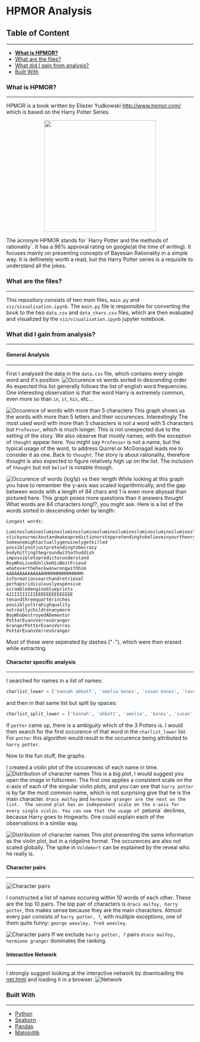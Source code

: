 # HPMOR Analysis

## Table of Content
---
- [**What is HPMOR?**](#What-is-HPMOR?)
- [What are the files?](#What-are-the-files?)
- [What did I gain from analysis?](#What-did-I-gain-from-analysis?)
- [Built With](#built-with)

### What is HPMOR?
---
HPMOR is a book written by Eliezer Yudkowski http://www.hpmor.com/ which is based on the Harry Potter Series. 
<p align="center">
  <img align="center" src="viz/img/hpmor.jpg" height=300px>
</p>
The acronym HPMOR stands for `Harry Potter and the methods of rationality`. It has a 96% approval rating on google(at the time of writing). It focuses mainly on presenting concepts of Bayesian Rationality in a simple way. It is definetely worth a read, but the Harry Potter series is a requisite to understand all the jokes.

### What are the files?
---
This repository consists of two main files, `main.py` and `viz/visualisation.ipynb`. The `main.py` file is responsible for converting the book to the two `data.csv` and `data_chars.csv` files, which are then evaluated and visualized by the `viz/visualisation.ipynb` jupyter notebook.

### What did I gain from analysis?
---

#### General Analysis
---
First I analysed the data in the `data.csv` file, which contains every single word and it's position.
![Occurence vs words sorted in descending order](viz/img/word_occurences.png)
As expected this list generally follows the list of english word frequencies. One interesting observation is that the word Harry is extremely common, even more so than `in`, `it`, `his`, etc...

![Occurence of words with more than 5 characters](viz/img/word_occurencesvslength.png)
This graph shows us the words with more than 5 letters and their occurences. Interestingly The most used word with more than 5 characters is not a word with 5 characters but `Professor`, which is much longer. This is not unexpected due to the setting of the story. We also observe that mostly names, with the exception of `thought` appear here. You might say `Professor` is not a name, but the typical usage of the word, to address Quirrel or McGonagall leads me to consider it as one. Back to `thought`: The story is about rationality, therefore thought is also expected to figure relatively high up on the list. The inclusion of `thought` but not `belief` is notable though.

![Occurence of words (log1p) vs their length](viz/img/word_occurenceslog1pvslength.png)
While looking at this graph you have to remember the y-axis was scaled logarithmically, and the gap between words with a length of 84 chars and 1 is even more abyssal than pictured here.
This graph poses more questions than it answers though! What words are 84 characters long!?, you might ask. Here is a list of the words sorted in descending order by length:
```
Longest words: 
 
Luminosluminosluminosluminosluminosluminosluminosluminosluminosluminosluminosluminos
stickyourneckoutandmakeapredictionorstoppretendingtobelieveinyourtheory
Someonemightactuallygenuinelygetkilled
possiblynotjustpretendingtobecrazy
bodyhittingthegroundwithathuddish
impossibletopredictorunderstand
BoyWhoLivedUnlikeHisBestFriend
whatevertheheckwaswrongwithhim
AAAAAAAAAAAAAAHHHHHHHHHHHHHHH
informationsearchandretrieval
perhapsridiculouslyexpensive
scrambledengineblueprints
AIIIIIIIIIIEEEEEEEEEEEEEE
tenandthreequarterinches
possiblyultrahighquality
notreallychildrenanymore
BoyWhoDestroyedADementor
PotterEvansVerresGranger
GrangerPotterEvansVerres
PotterEvansVerresGranger
```
Most of these were seperated by dashes ("`-`"), which were then erased while extracting.

#### Character specific analysis
---
I searched for names in a list of names:
``` python
charlist_lower = ['hannah abbott', 'amelia bones', 'susan bones', 'lavender brown', 'bellatrix black', 'penelope clearwater', 'albus dumbledore', 'dudley dursley', 'vernon dursley', 'petunia evansverres', 'fawkes', 'filius flitwick', 'hermione granger', 'daphne greengrass', 'neville longbottom', 'draco malfoy', 'lucius malfoy', 'narcissa malfoy', 'minerva mcgonagall', 'madeye moody', 'theodore nott', 'padma patil', 'parvati patil', 'peter pettigrew', 'harry potter', 'james potter', 'lily potter', 'quirinius quirrel', 'tom riddle', 'rita skeeter', 'sybill trelawney', 'voldemort', 'ron weasley', 'blaise zabini', 'george weasley', 'fred weasley', 'molley weasley', 'arthur weasley']
```
and then in that same list but split by spaces:
``` python
charlist_split_lower = ['hannah', 'abbott', 'amelia', 'bones', 'susan', 'bones', 'lavender', 'brown', 'bellatrix', 'black', 'penelope', 'clearwater', 'albus', 'dumbledore', 'dudley', 'dursley', 'vernon', 'dursley', 'petunia', 'evansverres', 'fawkes', 'filius', 'flitwick', 'hermione', 'granger', 'daphne', 'greengrass', 'neville', 'longbottom', 'draco', 'malfoy', 'lucius', 'malfoy', 'narcissa', 'malfoy', 'minerva', 'mcgonagall', 'mad-eye', 'moody', 'theodore', 'nott', 'padma', 'patil', 'parvati', 'patil', 'peter', 'pettigrew', 'harry', 'potter', 'james', 'potter', 'lily', 'potter', 'quirinius', 'quirrel', 'tom', 'riddle', 'rita', 'skeeter', 'sybill', 'trelawney', 'voldemort', 'ron', 'weasley', 'blaise', 'zabini', 'george', 'weasley', 'fred', 'weasley', 'molley', 'weasley', 'arthur', 'weasley']
```
If `potter` came up, there is a ambiguity which of the 3 Potters is. I would then search for the first occurence of that word in the `charlist_lower` list. For `potter` this algorithm would result in the occurence being attributed to `harry potter`.

Now to the fun stuff, the graphs.

I created a violin plot of the occurences of each name in time.
![Distribution of character names](viz/img/violinnameoccurences.png)
This is a big plot, I would suggest you open the image in fullscreen. The first one applies a consistent scale on the x-axis of each of the singular violin plots, and you can see that `harry potter` is by far the most common name, which is not surprising give that he is the main character. `draco malfoy` and `hermione granger are the next on the list. 
The second plot has an independant scale on the x-axis for every single violin. You can see that the usage of `petunia` declines, because Harry goes to Hogwarts. One could explain each of the observations in a similar way.

![Distribution of character names](viz/img/ridgeline.png)
This plot presenting the same information as the violin plot, but in a ridgeline format. The occurences are also not scaled globally. The spike in `Voldemort` can be explained by the reveal who he really is.

#### Character pairs
---
![Character pairs](viz/img/occurencespairstop10.png)

I constructed a list of names occuring within 10 words of each other. These are the top 10 pairs.
The top pair of characters is `draco malfoy, harry potter`, this makes sense because they are the main characters. Almost every pair consists of `harry potter, ?`, with multiple exceptions, one of them quite funny: `george weasley, fred weasley`.

![Character pairs](viz/img/occurencespairstop10noharry.png)
If we exclude `harry potter, ?` pairs `draco malfoy, hermione granger` dominates the ranking.

#### Interactive Network
---

I strongly suggest looking at the interactive network by downloading the [net.html](https://github.com/obrhubr/hpmor-datascience/blob/master/viz/net.html) and loading it in a browser.
![Network](viz/img/net.png)

### Built With
---
- [Python](https://www.python.org/)
- [Seaborn](https://seaborn.pydata.org/)
- [Pandas](https://pandas.pydata.org/)
- [Matplotlib](https://matplotlib.org/)